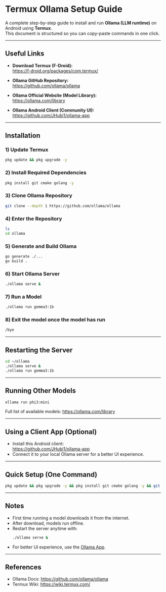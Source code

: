 # Termux Ollama Setup Guide

A complete step-by-step guide to install and run **Ollama (LLM runtime)** on Android using **Termux**.  
This document is structured so you can copy-paste commands in one click.

---

## Useful Links
- **Download Termux (F-Droid):**  
  https://f-droid.org/packages/com.termux/

- **Ollama GitHub Repository:**  
  https://github.com/ollama/ollama

- **Ollama Official Website (Model Library):**  
  https://ollama.com/library

- **Ollama Android Client (Community UI):**  
  https://github.com/JHubi1/ollama-app

---

## Installation

### 1) Update Termux
```bash
pkg update && pkg upgrade -y
```

### 2) Install Required Dependencies
```bash
pkg install git cmake golang -y
```

### 3) Clone Ollama Repository
```bash
git clone --depth 1 https://github.com/ollama/ollama
```

### 4) Enter the Repository
```bash
ls
cd ollama
```

### 5) Generate and Build Ollama
```bash
go generate ./...
go build .
```

### 6) Start Ollama Server
```bash
./ollama serve &
```

### 7) Run a Model
```bash
./ollama run gemma3:1b
```

### 8) Exit the model once the model has run
```bash
/bye
```

---

## Restarting the Server
```bash
cd ~/ollama
./ollama serve &
./ollama run gemma3:1b
```

---

## Running Other Models
```bash
ollama run phi3:mini
```
Full list of available models: https://ollama.com/library

---

## Using a Client App (Optional)
- Install this Android client:  
  https://github.com/JHubi1/ollama-app  
- Connect it to your local Ollama server for a better UI experience.

---

## Quick Setup (One Command)
```bash
pkg update && pkg upgrade -y && pkg install git cmake golang -y && git clone --depth 1 https://github.com/ollama/ollama && cd ollama && go generate ./... && go build . && ./ollama serve & && ./ollama run gemma3:1b
```

---

## Notes
- First time running a model downloads it from the internet.
- After download, models run offline.
- Restart the server anytime with:  
  ```bash
  ./ollama serve &
  ```
- For better UI experience, use the [Ollama App](https://github.com/JHubi1/ollama-app).

---

## References
- Ollama Docs: https://github.com/ollama/ollama  
- Termux Wiki: https://wiki.termux.com/
